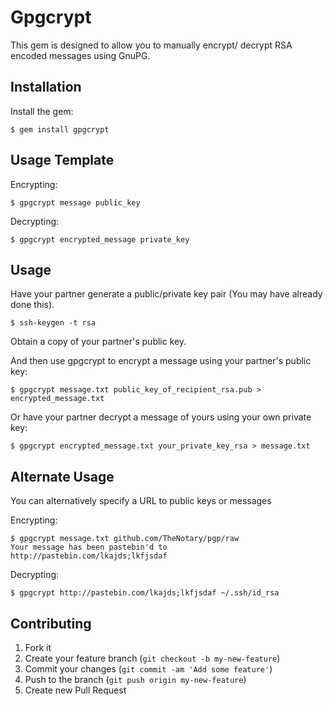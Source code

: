 # Gpgcrypt

This gem is designed to allow you to manually encrypt/ decrypt RSA encoded messages using GnuPG.   

## Installation

Install the gem:

    $ gem install gpgcrypt

## Usage Template
Encrypting:

    $ gpgcrypt message public_key

Decrypting:

    $ gpgcrypt encrypted_message private_key

## Usage

Have your partner generate a public/private key pair (You may have already done this).  

    $ ssh-keygen -t rsa

Obtain a copy of your partner's public key.  

And then use gpgcrypt to encrypt a message using your partner's public key:

    $ gpgcrypt message.txt public_key_of_recipient_rsa.pub > encrypted_message.txt

Or have your partner decrypt a message of yours using your own private key:

    $ gpgcrypt encrypted_message.txt your_private_key_rsa > message.txt


## Alternate Usage

You can alternatively specify a URL to public keys or messages

Encrypting:

    $ gpgcrypt message.txt github.com/TheNotary/pgp/raw
    Your message has been pastebin'd to http://pastebin.com/lkajds;lkfjsdaf
    
Decrypting:

    $ gpgcrypt http://pastebin.com/lkajds;lkfjsdaf ~/.ssh/id_rsa
    
    

## Contributing

1. Fork it
2. Create your feature branch (`git checkout -b my-new-feature`)
3. Commit your changes (`git commit -am 'Add some feature'`)
4. Push to the branch (`git push origin my-new-feature`)
5. Create new Pull Request
